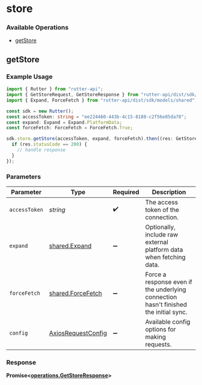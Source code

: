 # store

### Available Operations

* [getStore](#getstore)

## getStore

### Example Usage

```typescript
import { Rutter } from "rutter-api";
import { GetStoreRequest, GetStoreResponse } from "rutter-api/dist/sdk/models/operations";
import { Expand, ForceFetch } from "rutter-api/dist/sdk/models/shared";

const sdk = new Rutter();
const accessToken: string = "ee224460-443b-4c15-8188-c2f56e85da78";
const expand: Expand = Expand.PlatformData;
const forceFetch: ForceFetch = ForceFetch.True;

sdk.store.getStore(accessToken, expand, forceFetch).then((res: GetStoreResponse) => {
  if (res.statusCode == 200) {
    // handle response
  }
});
```

### Parameters

| Parameter                                                                            | Type                                                                                 | Required                                                                             | Description                                                                          |
| ------------------------------------------------------------------------------------ | ------------------------------------------------------------------------------------ | ------------------------------------------------------------------------------------ | ------------------------------------------------------------------------------------ |
| `accessToken`                                                                        | *string*                                                                             | :heavy_check_mark:                                                                   | The access token of the connection.                                                  |
| `expand`                                                                             | [shared.Expand](../../models/shared/expand.md)                                       | :heavy_minus_sign:                                                                   | Optionally, include raw external platform data when fetching data.                   |
| `forceFetch`                                                                         | [shared.ForceFetch](../../models/shared/forcefetch.md)                               | :heavy_minus_sign:                                                                   | Force a response even if the underlying connection hasn't finished the initial sync. |
| `config`                                                                             | [AxiosRequestConfig](https://axios-http.com/docs/req_config)                         | :heavy_minus_sign:                                                                   | Available config options for making requests.                                        |


### Response

**Promise<[operations.GetStoreResponse](../../models/operations/getstoreresponse.md)>**

